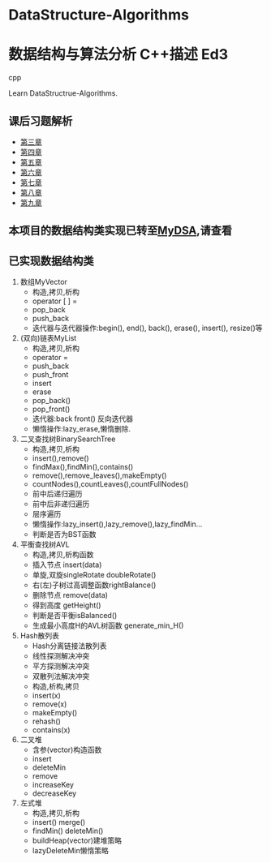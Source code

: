 # DataStructure-Algorithms
# 数据结构与算法分析 C++描述 Ed3
cpp  

Learn DataStructrue-Algorithms.

## 课后习题解析
- [第三章](https://github.com/VVZzzz/DataStructure-Algorithms/blob/master/ch3_test.md)
- [第四章](https://github.com/VVZzzz/DataStructure-Algorithms/blob/master/ch4_test.md)
- [第五章](https://github.com/VVZzzz/DataStructure-Algorithms/blob/master/ch4_test.md)
- [第六章](https://github.com/VVZzzz/DataStructure-Algorithms/blob/master/ch4_test.md)
- [第七章](https://github.com/VVZzzz/DataStructure-Algorithms/blob/master/ch4_test.md)
- [第八章](https://github.com/VVZzzz/DataStructure-Algorithms/blob/master/ch4_test.md)
- [第九章](https://github.com/VVZzzz/DataStructure-Algorithms/blob/master/ch4_test.md)

## 本项目的数据结构类实现已转至[MyDSA](https://github.com/VVZzzz/MyDsa),请查看
## 已实现数据结构类
1. 数组MyVector
   - 构造,拷贝,析构
   - operator [ ] = 
   - pop_back
   - push_back
   - 迭代器与迭代器操作:begin(), end(), back(), erase(), insert(), resize()等
2. (双向)链表MyList
   - 构造,拷贝,析构
   - operator =
   - push_back
   - push_front
   - insert
   - erase
   - pop_back()
   - pop_front()
   - 迭代器:back front() 反向迭代器
   - 懒惰操作:lazy_erase,懒惰删除.
3. 二叉查找树BinarySearchTree
   - 构造,拷贝,析构
   - insert(),remove()
   - findMax(),findMin(),contains()
   - remove(),remove_leaves(),makeEmpty()
   - countNodes(),countLeaves(),countFullNodes()
   - 前中后递归遍历
   - 前中后非递归遍历
   - 层序遍历
   - 懒惰操作:lazy_insert(),lazy_remove(),lazy_findMin...
   - 判断是否为BST函数
4. 平衡查找树AVL
   - 构造,拷贝,析构函数
   - 插入节点 insert(data)
   - 单旋,双旋singleRotate doubleRotate()
   - 右(左)子树过高调整函数rightBalance()
   - 删除节点 remove(data)
   - 得到高度 getHeight()
   - 判断是否平衡isBalanced()
   - 生成最小高度H的AVL树函数 generate_min_H()
5. Hash散列表
   - Hash分离链接法散列表
   - 线性探测解决冲突
   - 平方探测解决冲突
   - 双散列法解决冲突
   - 构造,析构,拷贝
   - insert(x)
   - remove(x)
   - makeEmpty()
   - rehash()
   - contains(x)
6. 二叉堆
   - 含参(vector)构造函数
   - insert
   - deleteMin
   - remove
   - increaseKey
   - decreaseKey
7. 左式堆
   - 构造,拷贝,析构
   - insert() merge()
   - findMin() deleteMin()
   - buildHeap(vector<T>)建堆策略
   - lazyDeleteMin懒惰策略
